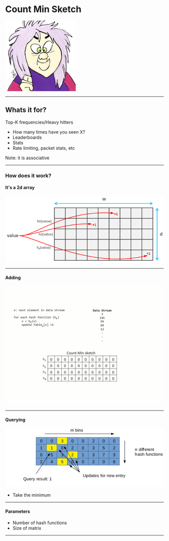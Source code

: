 # Count Min Sketch

<img src="/img/min.jpg" />

----

## Whats it for?

Top-K frequencies/Heavy hitters

* How many times have you seen X? <!-- .element: class="fragment" -->
 * Leaderboards
 * Stats
 * Rate limiting, packet stats, etc

Note: it is associative

----

### How does it work?
#### It's a 2d array

<img src="/img/cms/count-min-sketch.png">

----

#### Adding

<img src="/img/cms/cms-working.gif">


----

#### Querying

<img src="/img/cms/cms-explained.jpg">

* Take the minimum

----

#### Parameters

* Number of hash functions
* Size of matrix

---

